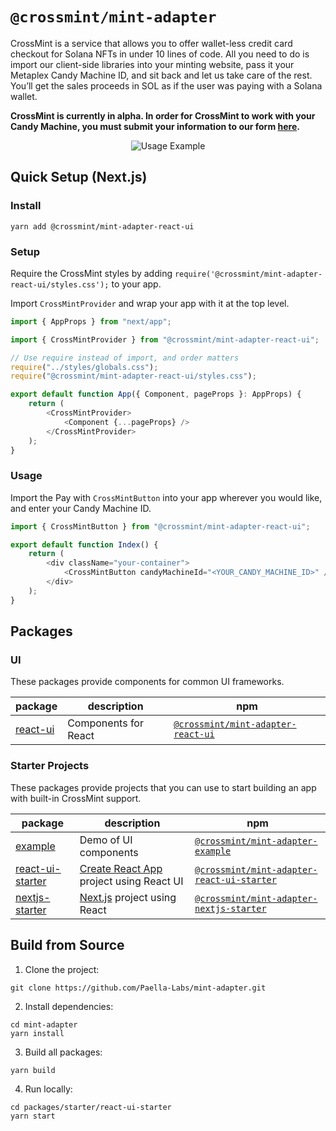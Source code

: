 # `@crossmint/mint-adapter`

CrossMint is a service that allows you to offer wallet-less credit card checkout for Solana NFTs in under 10 lines of code. All you need to do is import our client-side libraries into your minting website, pass it your Metaplex Candy Machine ID, and sit back and let us take care of the rest. You’ll get the sales proceeds in SOL as if the user was paying with a Solana wallet.

**CrossMint is currently in alpha. In order for CrossMint to work with your Candy Machine, you must submit your information to our form [here](https://google.com).**

<p align="center">
  <img src="https://github.com/Paella-Labs/mint-adapter/raw/main/usageExample.gif?raw=true" alt="Usage Example" />
</p>

## Quick Setup (Next.js)

### Install

```shell
yarn add @crossmint/mint-adapter-react-ui
```

### Setup

Require the CrossMint styles by adding `require('@crossmint/mint-adapter-react-ui/styles.css');` to your app.

Import `CrossMintProvider` and wrap your app with it at the top level.

```javascript
import { AppProps } from "next/app";

import { CrossMintProvider } from "@crossmint/mint-adapter-react-ui";

// Use require instead of import, and order matters
require("../styles/globals.css");
require("@crossmint/mint-adapter-react-ui/styles.css");

export default function App({ Component, pageProps }: AppProps) {
    return (
        <CrossMintProvider>
            <Component {...pageProps} />
        </CrossMintProvider>
    );
}
```

### Usage

Import the Pay with `CrossMintButton` into your app wherever you would like, and enter your Candy Machine ID.

```javascript
import { CrossMintButton } from "@crossmint/mint-adapter-react-ui";

export default function Index() {
    return (
        <div className="your-container">
            <CrossMintButton candyMachineId="<YOUR_CANDY_MACHINE_ID>" />
        </div>
    );
}
```

## Packages

### UI

These packages provide components for common UI frameworks.

| package                                                                                | description          | npm                                                                                              |
| -------------------------------------------------------------------------------------- | -------------------- | ------------------------------------------------------------------------------------------------ |
| [react-ui](https://github.com/Paella-Labs/mint-adapter/tree/main/packages/ui/react-ui) | Components for React | [`@crossmint/mint-adapter-react-ui`](https://npmjs.com/package/@crossmint/mint-adapter-react-ui) |

### Starter Projects

These packages provide projects that you can use to start building an app with built-in CrossMint support.

| package                                                                                                     | description                                                             | npm                                                                                                              |
| ----------------------------------------------------------------------------------------------------------- | ----------------------------------------------------------------------- | ---------------------------------------------------------------------------------------------------------------- |
| [example](https://github.com/Paella-Labs/mint-adapter/tree/main/packages/starter/example)                   | Demo of UI components                                                   | [`@crossmint/mint-adapter-example`](https://npmjs.com/package/@crossmint/mint-adapter-example)                   |
| [react-ui-starter](https://github.com/Paella-Labs/mint-adapter/tree/main/packages/starter/react-ui-starter) | [Create React App](https://create-react-app.dev) project using React UI | [`@crossmint/mint-adapter-react-ui-starter`](https://npmjs.com/package/@crossmint/mint-adapter-react-ui-starter) |
| [nextjs-starter](https://github.com/Paella-Labs/mint-adapter/tree/main/packages/starter/nextjs-starter)     | [Next.js](https://nextjs.org) project using React                       | [`@crossmint/mint-adapter-nextjs-starter`](https://npmjs.com/package/@crossmint/mint-adapter-nextjs-starter)     |

## Build from Source

1. Clone the project:

```shell
git clone https://github.com/Paella-Labs/mint-adapter.git
```

2. Install dependencies:

```shell
cd mint-adapter
yarn install
```

3. Build all packages:

```shell
yarn build
```

4. Run locally:

```shell
cd packages/starter/react-ui-starter
yarn start
```
